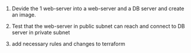 1. Devide the 1 web-server into a web-server and a DB server and create an image.

2. Test that the web-server in public subnet can reach and connect to DB server in private subnet

3. add necessary rules and changes to terraform
